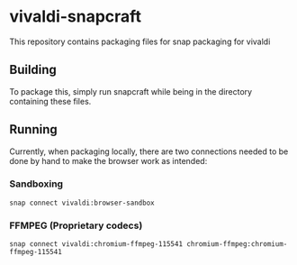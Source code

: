 # vivaldi-snapcraft

This repository contains packaging files for snap packaging for vivaldi

## Building

To package this, simply run snapcraft while being in the directory containing these files.

## Running

Currently, when packaging locally, there are two connections needed to be done by hand to make the browser work as intended:

### Sandboxing

```
snap connect vivaldi:browser-sandbox
```

### FFMPEG (Proprietary codecs)

```
snap connect vivaldi:chromium-ffmpeg-115541 chromium-ffmpeg:chromium-ffmpeg-115541
```

